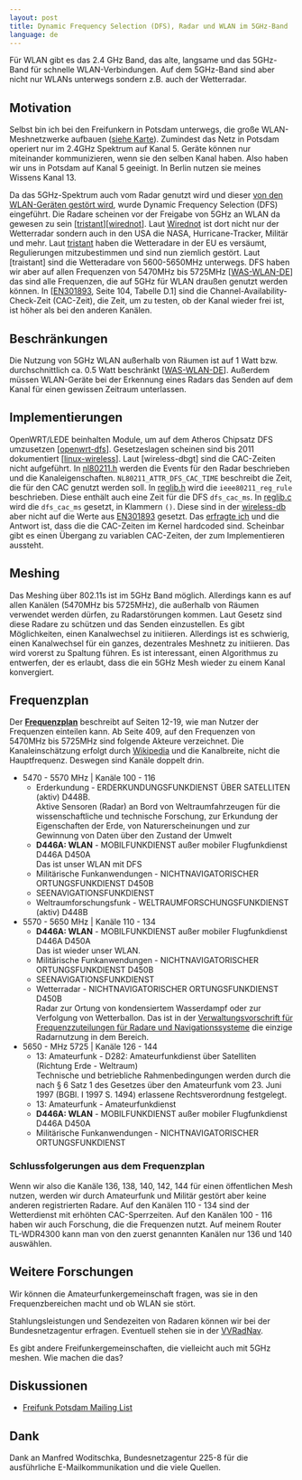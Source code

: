 ```yaml
---
layout: post
title: Dynamic Frequency Selection (DFS), Radar und WLAN im 5GHz-Band
language: de
---
```


Für WLAN gibt es das 2.4 GHz Band, das alte, langsame und das 5GHz-Band für schnelle WLAN-Verbindungen.
Auf dem 5GHz-Band sind aber nicht nur WLANs unterwegs sondern z.B. auch der Wetterradar.

Motivation
----------

Selbst bin ich bei den Freifunkern in Potsdam unterwegs, die große WLAN-Meshnetzwerke aufbauen
([siehe Karte][apmap-potsdam]).
Zumindest das Netz in Potsdam operiert nur im 2.4GHz Spektrum auf Kanal 5.
Geräte können nur miteinander kommunizieren, wenn sie den selben Kanal haben.
Also haben wir uns in Potsdam auf Kanal 5 geeinigt.
In Berlin nutzen sie meines Wissens Kanal 13.

Da das 5GHz-Spektrum auch vom Radar genutzt wird und dieser
[von den WLAN-Geräten gestört wird][tristant], wurde Dynamic Frequency Selection (DFS) eingeführt.
Die Radare scheinen vor der Freigabe von 5GHz an WLAN da gewesen zu sein [[tristant]][[wirednot]].
Laut [Wirednot][wirednot] ist dort nicht nur der Wetterradar sondern auch in den USA die
NASA, Hurricane-Tracker, Militär und mehr.
Laut [tristant] haben die Wetteradare in der EU es versäumt, Regulierungen mitzubestimmen und
sind nun ziemlich gestört.
Laut [traistant] sind die Wetteradare von 5600-5650MHz unterwegs.
DFS haben wir aber auf allen Frequenzen von 5470MHz bis 5725MHz [[WAS-WLAN-DE]] das sind alle Frequenzen, die auf 5GHz für WLAN draußen genutzt werden können.
In [[EN301893], Seite 104, Tabelle D.1] sind die Channel-Availability-Check-Zeit (CAC-Zeit), die Zeit, um zu testen, ob der Kanal wieder frei ist, ist höher als bei den anderen Kanälen.

Beschränkungen
--------------

Die Nutzung von 5GHz WLAN außerhalb von Räumen ist auf 1 Watt bzw. durchschnittlich ca. 0.5 Watt beschränkt [[WAS-WLAN-DE]].
Außerdem müssen WLAN-Geräte bei der Erkennung eines Radars das Senden auf dem Kanal für
einen gewissen Zeitraum unterlassen.

Implementierungen
-----------------

OpenWRT/LEDE beinhalten Module, um auf dem Atheros Chipsatz DFS umzusetzen [[openwrt-dfs]].
Gesetzeslagen scheinen sind bis 2011 dokumentiert [[linux-wireless]].
Laut [wireless-dbgt] sind die CAC-Zeiten nicht aufgeführt.
In [nl80211.h] werden die Events für den Radar beschrieben und die Kanaleigenschaften.
`NL80211_ATTR_DFS_CAC_TIME` beschreibt die Zeit, die für den CAC genutzt werden soll.
In [reglib.h] wird die `ieee80211_reg_rule` beschrieben.
Diese enthält auch eine Zeit für die DFS `dfs_cac_ms`.
In [reglib.c] wird die `dfs_cac_ms` gesetzt, in Klammern `()`.
Diese sind in der [wireless-db] aber nicht auf die Werte aus [EN301893] gesetzt.
Das [erfragte ich][mail-wireless-db] und die Antwort ist, dass die die CAC-Zeiten im Kernel
hardcoded sind.
Scheinbar gibt es einen Übergang zu variablen CAC-Zeiten, der zum Implementieren aussteht.


Meshing
-------

Das Meshing über 802.11s ist im 5GHz Band möglich.
Allerdings kann es auf allen Kanälen (5470MHz bis 5725MHz), die außerhalb von Räumen verwendet werden dürfen,
zu Radarstörungen kommen.
Laut Gesetz sind diese Radare zu schützen und das Senden einzustellen.
Es gibt Möglichkeiten, einen Kanalwechsel zu initiieren.
Allerdings ist es schwierig, einen Kanalwechsel für ein ganzes, dezentrales Meshnetz zu initiieren.
Das wird vorerst zu Spaltung führen.
Es ist interessant, einen Algorithmus zu entwerfen, der es erlaubt,
dass die ein 5GHz Mesh wieder zu einem Kanal konvergiert.


Frequenzplan
------------

Der **[Frequenzplan]** beschreibt auf Seiten 12-19, wie man Nutzer der Frequenzen einteilen kann.
Ab Seite 409, auf den Frequenzen von 5470MHz bis 5725MHz sind folgende Akteure verzeichnet. Die Kanaleinschätzung erfolgt durch [Wikipedia][wiki-5ghz] und die Kanalbreite, nicht die Hauptfrequenz. Deswegen sind Kanäle doppelt drin.
- 5470 - 5570 MHz | Kanäle 100 - 116
  - Erderkundung - ERDERKUNDUNGSFUNKDIENST ÜBER SATELLITEN (aktiv) D448B.  
    Aktive Sensoren (Radar) an Bord von Weltraumfahrzeugen für die wissenschaftliche und technische Forschung, zur Erkundung der Eigenschaften der Erde, von Naturerscheinungen und zur Gewinnung von Daten über den Zustand der Umwelt
  - **D446A: WLAN** - MOBILFUNKDIENST außer mobiler Flugfunkdienst D446A D450A  
    Das ist unser WLAN mit DFS
  - Militärische Funkanwendungen - NICHTNAVIGATORISCHER ORTUNGSFUNKDIENST D450B
  - SEENAVIGATIONSFUNKDIENST 
  - Weltraumforschungsfunk - WELTRAUMFORSCHUNGSFUNKDIENST (aktiv) D448B
- 5570 - 5650 MHz | Kanäle 110 - 134
  - **D446A: WLAN** - MOBILFUNKDIENST außer mobiler Flugfunkdienst D446A D450A  
    Das ist wieder unser WLAN.
  - Militärische Funkanwendungen - NICHTNAVIGATORISCHER ORTUNGSFUNKDIENST D450B
  - SEENAVIGATIONSFUNKDIENST
  - Wetterradar - NICHTNAVIGATORISCHER ORTUNGSFUNKDIENST D450B  
    Radar zur Ortung von kondensiertem Wasserdampf oder zur Verfolgung von Wetterballon.
    Das ist in der [Verwaltungsvorschrift für Frequenzzuteilungen für Radare und Navigationssysteme][VVRadNav] die einzige Radarnutzung in dem Bereich.
- 5650 - MHz 5725 | Kanäle 126 - 144
  - 13: Amateurfunk - D282: Amateurfunkdienst über Satelliten (Richtung Erde - Weltraum)  
    Technische und betriebliche Rahmenbedingungen werden durch die nach § 6 Satz 1 des Gesetzes über den Amateurfunk vom 23. Juni 1997 (BGBl. I 1997 S. 1494) erlassene Rechtsverordnung festgelegt.
  - 13: Amateurfunk - Amateurfunkdienst
  - **D446A: WLAN** - MOBILFUNKDIENST außer mobiler Flugfunkdienst D446A D450A
  - Militärische Funkanwendungen - NICHTNAVIGATORISCHER ORTUNGSFUNKDIENST 

### Schlussfolgerungen aus dem Frequenzplan

Wenn wir also die Kanäle 136, 138, 140, 142, 144 für einen öffentlichen Mesh nutzen,
werden wir durch Amateurfunk und Militär gestört aber keine anderen registrierten Radare.
Auf den Kanälen 110 - 134 sind der Wetterdienst mit erhöhten CAC-Sperrzeiten.
Auf den Kanälen 100 - 116 haben wir auch Forschung, die die Frequenzen nutzt.
Auf meinem Router TL-WDR4300 kann man von den zuerst genannten Kanälen nur 136 und 140 auswählen.

Weitere Forschungen
-------------------

Wir können die Amateurfunkergemeinschaft fragen, was sie in den Frequenzbereichen macht
und ob WLAN sie stört.

Stahlungsleistungen und Sendezeiten von Radaren können wir bei der Bundesnetzagentur erfragen. Eventuell stehen sie in der [VVRadNav].

Es gibt andere Freifunkergemeinschaften, die vielleicht auch mit 5GHz meshen.
Wie machen die das?

Diskussionen
------------

- [Freifunk Potsdam Mailing List][potsdam-mailinglist]

Dank
----

Dank an Manfred Woditschka, Bundesnetzagentur 225-8 für die ausführliche E-Mailkommunikation und die viele Quellen.


[VVRadNav]: https://www.bundesnetzagentur.de/SharedDocs/Downloads/DE/Sachgebiete/Telekommunikation/Unternehmen_Institutionen/Frequenzen/Verwaltungsvorschriften/VV_RadNav.pdf?__blob=publicationFile&v=3
[Frequenzplan]: https://www.bundesnetzagentur.de/SharedDocs/Downloads/DE/Sachgebiete/Telekommunikation/Unternehmen_Institutionen/Frequenzen/Frequenzplan.pdf?__blob=publicationFile&v=9
[apmap-potsdam]: https://monitor.freifunk-potsdam.de/ff/apmap
[openwrt-dfs]: https://openwrt.org/docs/guide-user/network/wifi/basic#dfsradar_detection
[tristant]: https://www.itu.int/md/dologin_md.asp?id=R09-SEM.WMO-C-0019!!PDF-E
[wirednot]: https://wirednot.wordpress.com/2014/01/07/what-else-is-in-the-5-ghz-spectrum-hint-its-not-just-weather-radar/
[EN301893]: http://www.etsi.org/deliver/etsi_en/301800_301899/301893/02.00.07_20/en_301893v020007a.pdf
[WAS-WLAN-DE]: https://www.bundesnetzagentur.de/SharedDocs/Downloads/DE/Sachgebiete/Telekommunikation/Unternehmen_Institutionen/Frequenzen/Allgemeinzuteilungen/2010_07_WLAN_5GHz_pdf.pdf?__blob=publicationFile&v=3
[linux-wireless]: https://wireless.wiki.kernel.org/en/developers/DFS
[wireless-db]: https://git.kernel.org/pub/scm/linux/kernel/git/sforshee/wireless-regdb.git/tree/db.txt#n368
[nl80211.h]: https://git.kernel.org/pub/scm/linux/kernel/git/mcgrof/crda.git/tree/nl80211.h#n3988
[reglib.h]: https://git.kernel.org/pub/scm/linux/kernel/git/mcgrof/crda.git/tree/reglib.h#n31
[reglib.c]: https://git.kernel.org/pub/scm/linux/kernel/git/mcgrof/crda.git/tree/reglib.c#n846
[mail-wireless-db]: http://lists.infradead.org/pipermail/wireless-regdb/2018-March/001162.html
[wiki-5ghz]: https://en.wikipedia.org/wiki/List_of_WLAN_channels#5_GHz_(802.11a/h/j/n/ac/ax)
[potsdam-mailinglist]: https://lists.freifunk-potsdam.de/pipermail/users/2018-March/018511.html

